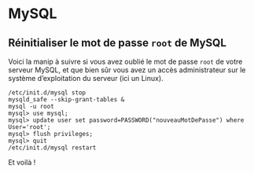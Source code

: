 # MySQL

## Réinitialiser le mot de passe `root` de MySQL

Voici la manip à suivre si vous avez oublié le mot de passe `root` de votre serveur MySQL, et que bien sûr vous avez un accès administrateur sur le système d’exploitation du serveur (ici un Linux).

```
/etc/init.d/mysql stop
mysqld_safe --skip-grant-tables &
mysql -u root
mysql> use mysql;
mysql> update user set password=PASSWORD("nouveauMotDePasse") where User='root';
mysql> flush privileges;
mysql> quit
/etc/init.d/mysql restart
```

Et voilà !
